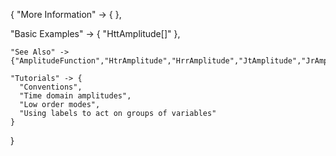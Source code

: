 {
  "More Information" -> {
  },

  "Basic Examples" -> {
    "HttAmplitude[]"
    },

    "See Also" ->
    {"AmplitudeFunction","HtrAmplitude","HrrAmplitude","JtAmplitude","JrAmplitude","KAmplitude","GAmplitude","HtAmplitude","HrAmplitude","H2Amplitude"},

    "Tutorials" -> {
      "Conventions",
      "Time domain amplitudes",
      "Low order modes",
      "Using labels to act on groups of variables"
    }

}
